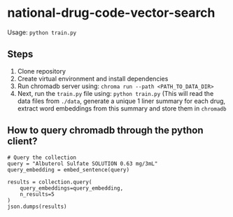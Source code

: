 # national-drug-code-vector-search

Usage: `python train.py`

## Steps
1. Clone repository
2. Create virtual environment and install dependencies
3. Run chromadb server using: `chroma run --path <PATH_TO_DATA_DIR>`
4. Next, run the `train.py` file using: `python train.py` (This will read the data files from `./data`, generate a unique 1 liner summary for each drug, extract word embeddings from this summary and store them in `chromadb`

## How to query chromadb through the python client?
```
# Query the collection
query = "Albuterol Sulfate SOLUTION 0.63 mg/3mL"
query_embedding = embed_sentence(query)

results = collection.query(
    query_embeddings=query_embedding,
    n_results=5
)
json.dumps(results)
```
